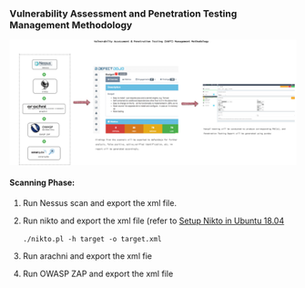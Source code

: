 ### Vulnerability Assessment and Penetration Testing Management Methodology

![](https://raw.githubusercontent.com/gh1mau/vapt/main/image/VAPT%20methodology.png)

#### Scanning Phase:

1. Run Nessus scan and export the xml file.

2. Run nikto and export the xml file (refer to [Setup Nikto in Ubuntu 18.04](https://github.com/gh1mau/vapt/blob/main/nikto.md#setup-nikto-in-ubuntu-1804)
   
   `./nikto.pl -h target -o target.xml`

3. Run arachni and export the xml fie

4. Run OWASP ZAP and export the xml file


